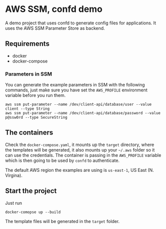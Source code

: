 # AWS SSM, confd demo

A demo project that uses confd to generate config files for applications. It uses the AWS SSM Parameter Store as backend.

## Requirements

 - docker
 - docker-compose

### Parameters in SSM

You can generate the example parameters in SSM with the following commands, just make sure you have set the `AWS_PROFILE` environment variable before you run them.

```
aws ssm put-parameter --name /dev/client-api/database/user --value client --type String
aws ssm put-parameter --name /dev/client-api/database/password --value p@ssw0rd --type SecureString
```

## The containers

Check the `docker-compose.yaml`, it mounts up the `target` directory, where the templates will be generated, it also mounts up your `~/.aws` folder so it can use the credentials. The container is passing in the `AWS_PROFILE` variable which is then going to be used by `confd` to authenticate.

The default AWS region the examples are using is `us-east-1`, US East (N. Virgina).

## Start the project

Just run
```
docker-comopse up --build
```

The template files will be generated in the `target` folder.

